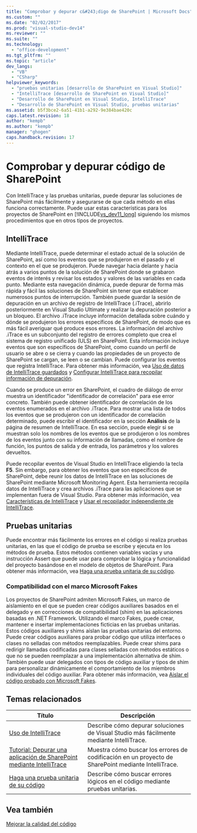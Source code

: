 ```yaml
---
title: "Comprobar y depurar c&#243;digo de SharePoint | Microsoft Docs"
ms.custom: ""
ms.date: "02/02/2017"
ms.prod: "visual-studio-dev14"
ms.reviewer: ""
ms.suite: ""
ms.technology: 
  - "office-development"
ms.tgt_pltfrm: ""
ms.topic: "article"
dev_langs: 
  - "VB"
  - "CSharp"
helpviewer_keywords: 
  - "pruebas unitarias [desarrollo de SharePoint en Visual Studio]"
  - "IntelliTrace [desarrollo de SharePoint en Visual Studio]"
  - "Desarrollo de SharePoint en Visual Studio, IntelliTrace"
  - "Desarrollo de SharePoint en Visual Studio, pruebas unitarias"
ms.assetid: b5f3bce2-6a51-41b1-a292-9e384bae420c
caps.latest.revision: 18
author: "kempb"
ms.author: "kempb"
manager: "ghogen"
caps.handback.revision: 17
---
```

# Comprobar y depurar c&#243;digo de SharePoint
  Con IntelliTrace y las pruebas unitarias, puede depurar las soluciones de SharePoint más fácilmente y asegurarse de que cada método en ellas funciona correctamente.  Puede usar estas características para los proyectos de SharePoint en [!INCLUDE[vs_dev11_long](../sharepoint/includes/vs-dev11-long-md.md)] siguiendo los mismos procedimientos que en otros tipos de proyectos.  
  
## IntelliTrace  
 Mediante IntelliTrace, puede determinar el estado actual de la solución de SharePoint, así como los eventos que se produjeron en el pasado y el contexto en el que se produjeron.  Puede navegar hacia delante y hacia atrás a varios puntos de la solución de SharePoint donde se grabaron eventos de interés y revisar los estados y valores de las variables en cada punto.  Mediante esta navegación dinámica, puede depurar de forma más rápida y fácil las soluciones de SharePoint sin tener que establecer numerosos puntos de interrupción.  También puede guardar la sesión de depuración en un archivo de registro de IntelliTrace \(.iTrace\), abrirlo posteriormente en Visual Studio Ultimate y realizar la depuración posterior a un bloqueo.  El archivo .iTrace incluye información detallada sobre cuándo y dónde se produjeron los errores específicos de SharePoint, de modo que es más fácil averiguar qué produce esos errores.  La información del archivo .iTrace es un subconjunto del registro de errores completo que crea el sistema de registro unificado \(ULS\) en SharePoint.  Esta información incluye eventos que son específicos de SharePoint, como cuando un perfil de usuario se abre o se cierra y cuando las propiedades de un proyecto de SharePoint se cargan, se leen o se cambian.  Puede configurar los eventos que registra IntelliTrace.  Para obtener más información, vea [Uso de datos de IntelliTrace guardados](../debugger/using-saved-intellitrace-data.md) y [Configurar IntelliTrace para recopilar información de depuración](http://msdn.microsoft.com/es-es/7657ecab-e07e-4b1b-872d-f05d966be37e).  
  
 Cuando se produce un error en SharePoint, el cuadro de diálogo de error muestra un identificador "identificador de correlación" para ese error concreto.  También puede obtener identificador de correlación de los eventos enumerados en el archivo .iTrace.  Para mostrar una lista de todos los eventos que se produjeron con un identificador de correlación determinado, puede escribir el identificador en la sección **Análisis** de la página de resumen de IntelliTrace.  En esa sección, puede elegir si se muestran solo los nombres de los eventos que se produjeron o los nombres de los eventos junto con su información de llamadas, como el nombre de función, los puntos de salida y de entrada, los parámetros y los valores devueltos.  
  
 Puede recopilar eventos de Visual Studio en IntelliTrace eligiendo la tecla **F5**.  Sin embargo, para obtener los eventos que son específicos de SharePoint, debe reunir los datos de IntelliTrace en las soluciones de SharePoint mediante Microsoft Monitoring Agent.  Esta herramienta recopila datos de IntelliTrace y crea archivos .iTrace para las aplicaciones que se implementan fuera de Visual Studio.  Para obtener más información, vea [Características de IntelliTrace](../debugger/intellitrace-features.md) y [Usar el recopilador independiente de IntelliTrace](../debugger/using-the-intellitrace-stand-alone-collector.md).  
  
## Pruebas unitarias  
 Puede encontrar más fácilmente los errores en el código si realiza pruebas unitarias, en las que el código de prueba se escribe y ejecuta en los métodos de prueba.  Estos métodos contienen variables vacías y una instrucción Assert que puede usar para comprobar la lógica y funcionalidad del proyecto basándose en el modelo de objetos de SharePoint.  Para obtener más información, vea [Haga una prueba unitaria de su código](../test/unit-test-your-code.md).  
  
### Compatibilidad con el marco Microsoft Fakes  
 Los proyectos de SharePoint admiten Microsoft Fakes, un marco de aislamiento en el que se pueden crear códigos auxiliares basados en el delegado y en correcciones de compatibilidad \(shim\) en las aplicaciones basadas en .NET Framework.  Utilizando el marco Fakes, puede crear, mantener e insertar implementaciones ficticias en las pruebas unitarias.  Estos códigos auxiliares y shims aíslan las pruebas unitarias del entorno.  Puede crear códigos auxiliares para probar código que utiliza interfaces o clases no selladas con métodos reemplazables.  Puede crear shims para redirigir llamadas codificadas para clases selladas con métodos estáticos o que no se pueden reemplazar a una implementación alternativa de shim.  También puede usar delegados con tipos de código auxiliar y tipos de shim para personalizar dinámicamente el comportamiento de los miembros individuales del código auxiliar.  Para obtener más información, vea [Aislar el código probado con Microsoft Fakes](../test/isolating-code-under-test-with-microsoft-fakes.md).  
  
## Temas relacionados  
  
|Título|Descripción|  
|------------|-----------------|  
|[Uso de IntelliTrace](../debugger/intellitrace.md)|Describe cómo depurar soluciones de Visual Studio más fácilmente mediante IntelliTrace.|  
|[Tutorial: Depurar una aplicación de SharePoint mediante IntelliTrace](../sharepoint/walkthrough-debugging-a-sharepoint-application-by-using-intellitrace.md)|Muestra cómo buscar los errores de codificación en un proyecto de SharePoint mediante IntelliTrace.|  
|[Haga una prueba unitaria de su código](../test/unit-test-your-code.md)|Describe cómo buscar errores lógicos en el código mediante pruebas unitarias.|  
  
## Vea también  
 [Mejorar la calidad del código](../test/improve-code-quality.md)  
  
  